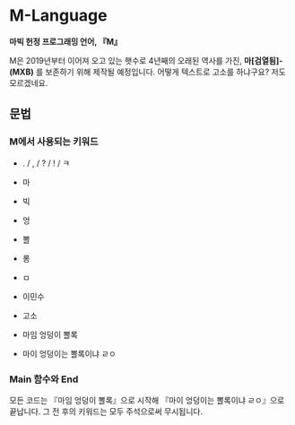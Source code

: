 # M-Language
**마빅 헌정 프로그래밍 언어, 『M』**

M은 2019년부터 이어져 오고 있는 햇수로 4년째의 오래된 역사를 가진, **마[검열됨]-(MXB)** 를 보존하기 위해 제작될 예정입니다.
어떻게 텍스트로 고소를 하냐구요? 저도 모르겠네요.

## 문법
### M에서 사용되는 키워드
- . / , / ? / ! / ㅋ

- 마
- 빅
- 엉
- 뽈
- 롱
- ㅁ
- 이민수
- 고소

- 마임 엉덩이 뽈록
- 마이 엉덩이는 뽈록이냐 ㄹㅇ

### Main 함수와 End
모든 코드는 『마임 엉덩이 뽈록』으로 시작해 『마이 엉덩이는 뽈록이냐 ㄹㅇ』으로 끝납니다.
그 전 후의 키워드는 모두 주석으로써 무시됩니다.

